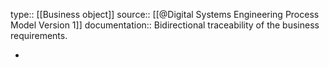 type:: [[Business object]]
source:: [[@Digital Systems Engineering Process Model Version 1]]
documentation:: Bidirectional traceability of the business requirements.

-